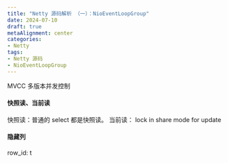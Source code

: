 ```yaml
---
title: "Netty 源码解析 （一）：NioEventLoopGroup"
date: 2024-07-10
draft: true
metaAlignment: center
categories:
- Netty
tags:
- Netty 源码
- NioEventLoopGroup
---
```


<!--more-->

MVCC 多版本并发控制

#### 快照读、当前读

快照读：普通的 select 都是快照读。
当前读：
lock in share mode
for update

#### 隐藏列
row_id:
t